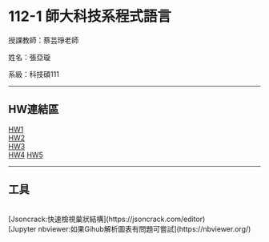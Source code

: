 # 112-1 師大科技系程式語言</br>

授課教師：蔡芸琤老師</br>

姓名：張亞璇</br>

系級：科技碩111</br>

---
## HW連結區</br>
[HW1](HW/HW1/HW1.ipynb)</br>
[HW2](HW/HW2/HW2.ipynb)</br>
[HW3](HW/HW3/HW3.ipynb)</br>
[HW4](https://medium.com/@ching6544239/python%E6%96%87%E5%AD%97%E9%9B%B2-%E5%A6%82%E4%BD%95%E5%BE%97%E7%9F%A5%E5%96%AE%E7%AF%87%E6%96%87%E7%AB%A0%E8%A3%A1%E7%9A%84%E8%A9%9E%E5%BD%99%E9%A0%BB%E7%8E%87-2a75a6196a58)
[HW5](https://medium.com/@ching6544239/python%E7%88%AC%E8%9F%B2-%E5%88%A9%E7%94%A8selenium%E7%88%AC%E5%8F%96fb%E8%B2%BC%E6%96%87%E8%A9%95%E8%AB%96-a58374cf2b10)
</br>


---
## 工具
</br>
[Jsoncrack:快速檢視巢狀結構](https://jsoncrack.com/editor)
</br>
[Jupyter nbviewer:如果Gihub解析圖表有問題可嘗試](https://nbviewer.org/)
